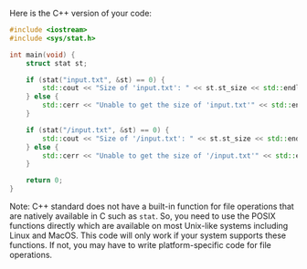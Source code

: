 Here is the C++ version of your code:

```cpp
#include <iostream>
#include <sys/stat.h>

int main(void) {
    struct stat st;

    if (stat("input.txt", &st) == 0) {
        std::cout << "Size of 'input.txt': " << st.st_size << std::endl;
    } else {
        std::cerr << "Unable to get the size of 'input.txt'" << std::endl;
    }

    if (stat("/input.txt", &st) == 0) {
        std::cout << "Size of '/input.txt': " << st.st_size << std::endl;
    } else {
        std::cerr << "Unable to get the size of '/input.txt'" << std::endl;
    }

    return 0;
}
```

Note: C++ standard does not have a built-in function for file operations that are natively available in C such as `stat`. So, you need to use the POSIX functions directly which are available on most Unix-like systems including Linux and MacOS. This code will only work if your system supports these functions. If not, you may have to write platform-specific code for file operations.
